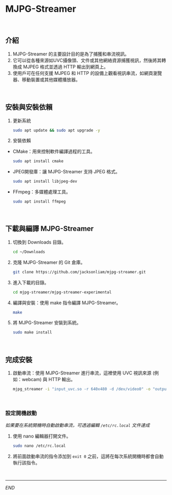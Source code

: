 # MJPG-Streamer

<br>

## 介紹

1. MJPG-Streamer 的主要設計目的是為了捕獲和串流視訊。
2. 它可以從各種來源如UVC攝像頭、文件或其他網絡資源捕獲視訊，然後將其轉換成 MJPEG 格式並透過 HTTP 輸出到網頁上。
3. 使用戶可在任何支援 MJPEG 和 HTTP 的設備上觀看視訊串流，如網頁瀏覽器、移動裝置或其他媒體播放器。

<br>

## 安裝與安裝依賴

1. 更新系統

   ```bash
   sudo apt update && sudo apt upgrade -y
   ```

2. 安裝依賴

- CMake：用來控制軟件編譯過程的工具。

  ```bash
  sudo apt install cmake
  ```

- JPEG開發庫：讓 MJPG-Streamer 支持 JPEG 格式。

  ```bash
  sudo apt install libjpeg-dev
  ```

- FFmpeg：多媒體處理工具。

  ```bash
  sudo apt install ffmpeg
  ```

<br>

## 下載與編譯 MJPG-Streamer

1. 切換到 Downloads 目錄。

   ```bash
   cd ~/Downloads
   ```

2. 克隆 MJPG-Streamer 的 Git 倉庫。

   ```bash
   git clone https://github.com/jacksonliam/mjpg-streamer.git
   ```

3. 進入下載的目錄。

   ```bash
   cd mjpg-streamer/mjpg-streamer-experimental
   ```

4. 編譯與安裝：使用 make 指令編譯 MJPG-Streamer。

   ```bash
   make
   ```

5. 將 MJPG-Streamer 安裝到系統。

   ```bash
   sudo make install
   ```

<br>

## 完成安裝

1. 啟動串流：使用 MJPG-Streamer 進行串流，這裡使用 UVC 視訊來源 (例如：webcam) 與 HTTP 輸出。

   ```bash
   mjpg_streamer -i "input_uvc.so -r 640x480 -d /dev/video0" -o "output_http.so -w /usr/local/share/mjpg-streamer/www"
   ```

<br>

### 設定開機啟動

_如果要在系統開機時自動啟動串流，可透過編輯 `/etc/rc.local` 文件達成_

1. 使用 nano 編輯器打開文件。

    ```bash
    sudo nano /etc/rc.local
    ```

2. 將前面啟動串流的指令添加到 `exit 0` 之前，這將在每次系統開機時都會自動執行該指令。

<br>

---

_END_
